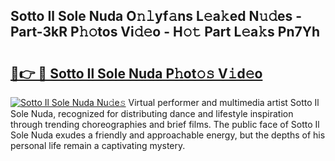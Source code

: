 ## Sotto Il Sole Nuda O𝚗𝚕yf𝚊ns L𝚎a𝚔ed N𝚞𝚍es - Part-3kR P𝚑𝚘tos Vi𝚍𝚎o - H𝚘𝚝 Part L𝚎a𝚔s Pn7Yh

# <h2><a href="http://kf39ag2.oniu.top/?m=Sotto+Il+Sole+Nuda">🔗👉 🔴 Sotto Il Sole Nuda P𝚑ot𝚘𝚜 V𝚒d𝚎o</a></h2>

[![Sotto Il Sole Nuda Nu𝚍e𝚜](https://i.imgur.com/0qMVB7G.gif)](http://kf39ag2.oniu.top/?m=Sotto+Il+Sole+Nuda)
Virtual performer and multimedia artist Sotto Il Sole Nuda, recognized for distributing dance and lifestyle inspiration through trending choreographies and brief films. The public face of Sotto Il Sole Nuda exudes a friendly and approachable energy, but the depths of his personal life remain a captivating mystery.  

